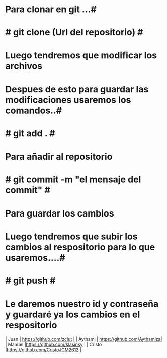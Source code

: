 # Para clonar en git ...#
# # git clone (Url del repositorio) # # 
# Luego tendremos que modificar los archivos #
# Despues de esto para guardar las modificaciones usaremos los comandos..#
# # git add . # # 
# Para añadir al repositorio #
# # git commit -m "el mensaje del commit" # # 
# Para guardar los cambios #
# Luego tendremos que subir los cambios al respositorio para lo que usaremos....#
# # git push # # 
# Le daremos nuestro id y contraseña y guardaré ya los cambios en el respositorio #
| Juan | https://github.com/zclut |
| Aythami | https://github.com/Aythamiza|
| Manuel |https://github.com/klasinky |
| Cristo |https://github.com/CristoJGM2612 |
